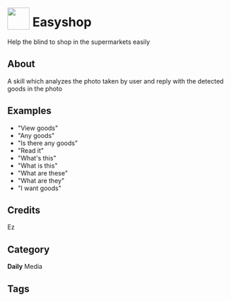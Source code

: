 # <img src="https://raw.githack.com/FortAwesome/Font-Awesome/master/svgs/solid/eye.svg" card_color="#C6E2FF" width="50" height="50" style="vertical-align:bottom"/> Easyshop
Help the blind to shop in the supermarkets easily

## About
A skill which analyzes the photo taken by user and reply with the detected goods in the photo

## Examples
* "View goods"
* "Any goods"
* "Is there any goods"
* "Read it"
* "What's this"
* "What is this"
* "What are these"
* "What are they"
* "I want goods"

## Credits
Ez

## Category
**Daily**
Media

## Tags

